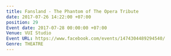 ```yaml
---
title: Fansland - The Phantom of The Opera Tribute
date: 2017-07-26 14:22:00 +07:00
position: 29
Event date: 2017-07-28 00:00:00 +07:00
Venue: VUI Studio
Event URL: https://www.facebook.com/events/1474304489294540/
Genre: THEATRE
---
```


